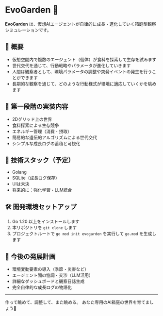 # EvoGarden 🌱

**EvoGarden** は、仮想AIエージェントが自律的に成長・進化していく箱庭型観察シミュレーションです。

## 🧪 概要

- 仮想空間内で複数のエージェント（個体）が食料を探索して生存を試みます
- 世代交代を通じて、行動戦略やパラメータが進化していきます
- 人間は観察者として、環境パラメータの調整や突発イベントの発生を行うことができます
- 長期的な観察を通じて、どのような行動様式が環境に適応していくかを眺めます

## 🎯 第一段階の実装内容

- 2Dグリッド上の世界
- 食料探索による生存競争
- エネルギー管理（消費・摂取）
- 簡易的な遺伝的アルゴリズムによる世代交代
- シンプルな成長ログの蓄積と可視化

## 🔧 技術スタック（予定）

- Golang
- SQLite（成長ログ保存）
- UIは未決
- 将来的に：強化学習・LLM統合

## 🛠️ 開発環境セットアップ

1. Go 1.20 以上をインストールします
2. 本リポジトリを `git clone` します
3. プロジェクトルートで `go mod init evogarden` を実行して `go.mod` を生成します

## 🚀 今後の発展計画

- 環境変動要素の導入（季節・災害など）
- エージェント間の協調・交渉（LLM活用）
- 詳細なダッシュボードと観察日誌生成
- 完全自律的な成長ログの物語化

---

作って眺めて、調整して、また眺める。
あなた専用のAI箱庭の世界を育てましょう🌱
